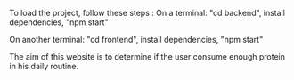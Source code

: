 To load the project, follow these steps :
On a terminal:
"cd backend",
install dependencies,
"npm start"

On another terminal:
"cd frontend",
install dependencies,
"npm start"

The aim of this website is to determine if the user 
consume enough protein in his daily routine.